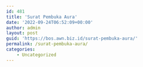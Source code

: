 ```yaml
---
id: 481
title: 'Surat Pembuka Aura'
date: '2022-09-24T06:52:09+00:00'
author: admin
layout: post
guid: 'https://bos.awn.biz.id/surat-pembuka-aura/'
permalink: /surat-pembuka-aura/
categories:
    - Uncategorized
---
```


